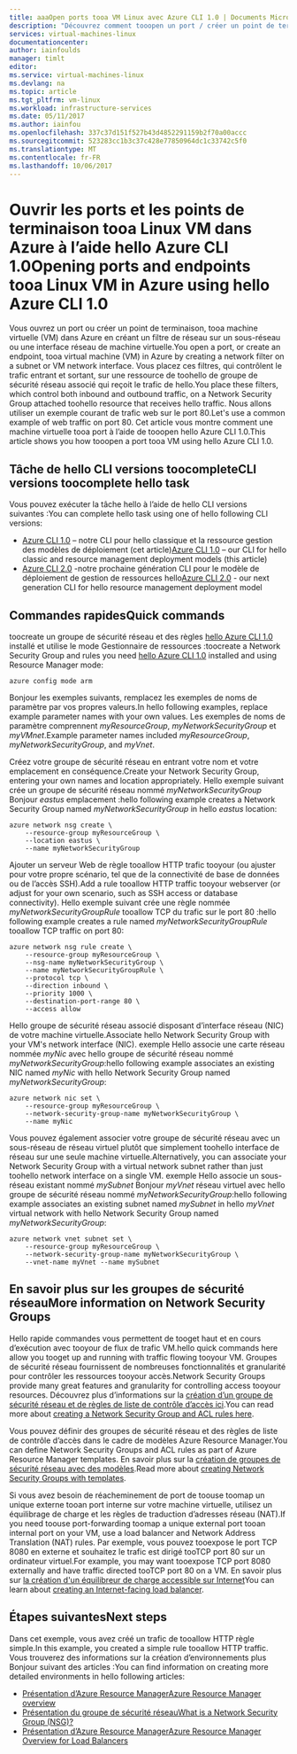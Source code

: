 ```yaml
---
title: aaaOpen ports tooa VM Linux avec Azure CLI 1.0 | Documents Microsoft
description: "Découvrez comment tooopen un port / créer un point de terminaison de tooyour Linux VM à l’aide de déploiement du Gestionnaire de ressources Azure hello modéliser et hello Azure CLI 1.0"
services: virtual-machines-linux
documentationcenter: 
author: iainfoulds
manager: timlt
editor: 
ms.service: virtual-machines-linux
ms.devlang: na
ms.topic: article
ms.tgt_pltfrm: vm-linux
ms.workload: infrastructure-services
ms.date: 05/11/2017
ms.author: iainfou
ms.openlocfilehash: 337c37d151f527b43d4852291159b2f70a00accc
ms.sourcegitcommit: 523283cc1b3c37c428e77850964dc1c33742c5f0
ms.translationtype: MT
ms.contentlocale: fr-FR
ms.lasthandoff: 10/06/2017
---
```

# <a name="opening-ports-and-endpoints-tooa-linux-vm-in-azure-using-hello-azure-cli-10"></a><span data-ttu-id="a9cc0-103">Ouvrir les ports et les points de terminaison tooa Linux VM dans Azure à l’aide hello Azure CLI 1.0</span><span class="sxs-lookup"><span data-stu-id="a9cc0-103">Opening ports and endpoints tooa Linux VM in Azure using hello Azure CLI 1.0</span></span>
<span data-ttu-id="a9cc0-104">Vous ouvrez un port ou créer un point de terminaison, tooa machine virtuelle (VM) dans Azure en créant un filtre de réseau sur un sous-réseau ou une interface réseau de machine virtuelle.</span><span class="sxs-lookup"><span data-stu-id="a9cc0-104">You open a port, or create an endpoint, tooa virtual machine (VM) in Azure by creating a network filter on a subnet or VM network interface.</span></span> <span data-ttu-id="a9cc0-105">Vous placez ces filtres, qui contrôlent le trafic entrant et sortant, sur une ressource de toohello de groupe de sécurité réseau associé qui reçoit le trafic de hello.</span><span class="sxs-lookup"><span data-stu-id="a9cc0-105">You place these filters, which control both inbound and outbound traffic, on a Network Security Group attached toohello resource that receives hello traffic.</span></span> <span data-ttu-id="a9cc0-106">Nous allons utiliser un exemple courant de trafic web sur le port 80.</span><span class="sxs-lookup"><span data-stu-id="a9cc0-106">Let's use a common example of web traffic on port 80.</span></span> <span data-ttu-id="a9cc0-107">Cet article vous montre comment une machine virtuelle tooa port à l’aide de tooopen hello Azure CLI 1.0.</span><span class="sxs-lookup"><span data-stu-id="a9cc0-107">This article shows you how tooopen a port tooa VM using hello Azure CLI 1.0.</span></span>


## <a name="cli-versions-toocomplete-hello-task"></a><span data-ttu-id="a9cc0-108">Tâche de hello CLI versions toocomplete</span><span class="sxs-lookup"><span data-stu-id="a9cc0-108">CLI versions toocomplete hello task</span></span>
<span data-ttu-id="a9cc0-109">Vous pouvez exécuter la tâche hello à l’aide de hello CLI versions suivantes :</span><span class="sxs-lookup"><span data-stu-id="a9cc0-109">You can complete hello task using one of hello following CLI versions:</span></span>

- <span data-ttu-id="a9cc0-110">[Azure CLI 1.0](#quick-commands) – notre CLI pour hello classique et la ressource gestion des modèles de déploiement (cet article)</span><span class="sxs-lookup"><span data-stu-id="a9cc0-110">[Azure CLI 1.0](#quick-commands) – our CLI for hello classic and resource management deployment models (this article)</span></span>
- <span data-ttu-id="a9cc0-111">[Azure CLI 2.0](nsg-quickstart.md) -notre prochaine génération CLI pour le modèle de déploiement de gestion de ressources hello</span><span class="sxs-lookup"><span data-stu-id="a9cc0-111">[Azure CLI 2.0](nsg-quickstart.md) - our next generation CLI for hello resource management deployment model</span></span>


## <a name="quick-commands"></a><span data-ttu-id="a9cc0-112">Commandes rapides</span><span class="sxs-lookup"><span data-stu-id="a9cc0-112">Quick commands</span></span>
<span data-ttu-id="a9cc0-113">toocreate un groupe de sécurité réseau et des règles [hello Azure CLI 1.0](../../cli-install-nodejs.md) installé et utilise le mode Gestionnaire de ressources :</span><span class="sxs-lookup"><span data-stu-id="a9cc0-113">toocreate a Network Security Group and rules you need [hello Azure CLI 1.0](../../cli-install-nodejs.md) installed and using Resource Manager mode:</span></span>

```azurecli
azure config mode arm
```

<span data-ttu-id="a9cc0-114">Bonjour les exemples suivants, remplacez les exemples de noms de paramètre par vos propres valeurs.</span><span class="sxs-lookup"><span data-stu-id="a9cc0-114">In hello following examples, replace example parameter names with your own values.</span></span> <span data-ttu-id="a9cc0-115">Les exemples de noms de paramètre comprennent *myResourceGroup*, *myNetworkSecurityGroup* et *myVMnet*.</span><span class="sxs-lookup"><span data-stu-id="a9cc0-115">Example parameter names included *myResourceGroup*, *myNetworkSecurityGroup*, and *myVnet*.</span></span>

<span data-ttu-id="a9cc0-116">Créez votre groupe de sécurité réseau en entrant votre nom et votre emplacement en conséquence.</span><span class="sxs-lookup"><span data-stu-id="a9cc0-116">Create your Network Security Group, entering your own names and location appropriately.</span></span> <span data-ttu-id="a9cc0-117">Hello exemple suivant crée un groupe de sécurité réseau nommé *myNetworkSecurityGroup* Bonjour *eastus* emplacement :</span><span class="sxs-lookup"><span data-stu-id="a9cc0-117">hello following example creates a Network Security Group named *myNetworkSecurityGroup* in hello *eastus* location:</span></span>

```azurecli
azure network nsg create \
    --resource-group myResourceGroup \
    --location eastus \
    --name myNetworkSecurityGroup
```

<span data-ttu-id="a9cc0-118">Ajouter un serveur Web de règle tooallow HTTP trafic tooyour (ou ajuster pour votre propre scénario, tel que de la connectivité de base de données ou de l’accès SSH).</span><span class="sxs-lookup"><span data-stu-id="a9cc0-118">Add a rule tooallow HTTP traffic tooyour webserver (or adjust for your own scenario, such as SSH access or database connectivity).</span></span> <span data-ttu-id="a9cc0-119">Hello exemple suivant crée une règle nommée *myNetworkSecurityGroupRule* tooallow TCP du trafic sur le port 80 :</span><span class="sxs-lookup"><span data-stu-id="a9cc0-119">hello following example creates a rule named *myNetworkSecurityGroupRule* tooallow TCP traffic on port 80:</span></span>

```azurecli
azure network nsg rule create \
    --resource-group myResourceGroup \
    --nsg-name myNetworkSecurityGroup \
    --name myNetworkSecurityGroupRule \
    --protocol tcp \
    --direction inbound \
    --priority 1000 \
    --destination-port-range 80 \
    --access allow
```

<span data-ttu-id="a9cc0-120">Hello groupe de sécurité réseau associé disposant d’interface réseau (NIC) de votre machine virtuelle.</span><span class="sxs-lookup"><span data-stu-id="a9cc0-120">Associate hello Network Security Group with your VM's network interface (NIC).</span></span> <span data-ttu-id="a9cc0-121">exemple Hello associe une carte réseau nommée *myNic* avec hello groupe de sécurité réseau nommé *myNetworkSecurityGroup*:</span><span class="sxs-lookup"><span data-stu-id="a9cc0-121">hello following example associates an existing NIC named *myNic* with hello Network Security Group named *myNetworkSecurityGroup*:</span></span>

```azurecli
azure network nic set \
    --resource-group myResourceGroup \
    --network-security-group-name myNetworkSecurityGroup \
    --name myNic
```

<span data-ttu-id="a9cc0-122">Vous pouvez également associer votre groupe de sécurité réseau avec un sous-réseau de réseau virtuel plutôt que simplement toohello interface de réseau sur une seule machine virtuelle.</span><span class="sxs-lookup"><span data-stu-id="a9cc0-122">Alternatively, you can associate your Network Security Group with a virtual network subnet rather than just toohello network interface on a single VM.</span></span> <span data-ttu-id="a9cc0-123">exemple Hello associe un sous-réseau existant nommé *mySubnet* Bonjour *myVnet* réseau virtuel avec hello groupe de sécurité réseau nommé *myNetworkSecurityGroup*:</span><span class="sxs-lookup"><span data-stu-id="a9cc0-123">hello following example associates an existing subnet named *mySubnet* in hello *myVnet* virtual network with hello Network Security Group named *myNetworkSecurityGroup*:</span></span>

```azurecli
azure network vnet subnet set \
    --resource-group myResourceGroup \
    --network-security-group-name myNetworkSecurityGroup \
    --vnet-name myVnet --name mySubnet
```

## <a name="more-information-on-network-security-groups"></a><span data-ttu-id="a9cc0-124">En savoir plus sur les groupes de sécurité réseau</span><span class="sxs-lookup"><span data-stu-id="a9cc0-124">More information on Network Security Groups</span></span>
<span data-ttu-id="a9cc0-125">Hello rapide commandes vous permettent de tooget haut et en cours d’exécution avec tooyour de flux de trafic VM.</span><span class="sxs-lookup"><span data-stu-id="a9cc0-125">hello quick commands here allow you tooget up and running with traffic flowing tooyour VM.</span></span> <span data-ttu-id="a9cc0-126">Groupes de sécurité réseau fournissent de nombreuses fonctionnalités et granularité pour contrôler les ressources tooyour accès.</span><span class="sxs-lookup"><span data-stu-id="a9cc0-126">Network Security Groups provide many great features and granularity for controlling access tooyour resources.</span></span> <span data-ttu-id="a9cc0-127">Découvrez plus d’informations sur la [création d’un groupe de sécurité réseau et de règles de liste de contrôle d’accès ici](../../virtual-network/virtual-networks-create-nsg-arm-cli.md).</span><span class="sxs-lookup"><span data-stu-id="a9cc0-127">You can read more about [creating a Network Security Group and ACL rules here](../../virtual-network/virtual-networks-create-nsg-arm-cli.md).</span></span>

<span data-ttu-id="a9cc0-128">Vous pouvez définir des groupes de sécurité réseau et des règles de liste de contrôle d’accès dans le cadre de modèles Azure Resource Manager.</span><span class="sxs-lookup"><span data-stu-id="a9cc0-128">You can define Network Security Groups and ACL rules as part of Azure Resource Manager templates.</span></span> <span data-ttu-id="a9cc0-129">En savoir plus sur la [création de groupes de sécurité réseau avec des modèles](../../virtual-network/virtual-networks-create-nsg-arm-template.md).</span><span class="sxs-lookup"><span data-stu-id="a9cc0-129">Read more about [creating Network Security Groups with templates](../../virtual-network/virtual-networks-create-nsg-arm-template.md).</span></span>

<span data-ttu-id="a9cc0-130">Si vous avez besoin de réacheminement de port de toouse toomap un unique externe tooan port interne sur votre machine virtuelle, utilisez un équilibrage de charge et les règles de traduction d’adresses réseau (NAT).</span><span class="sxs-lookup"><span data-stu-id="a9cc0-130">If you need toouse port-forwarding toomap a unique external port tooan internal port on your VM, use a load balancer and Network Address Translation (NAT) rules.</span></span> <span data-ttu-id="a9cc0-131">Par exemple, vous pouvez tooexpose le port TCP 8080 en externe et souhaitez le trafic est dirigé tooTCP port 80 sur un ordinateur virtuel.</span><span class="sxs-lookup"><span data-stu-id="a9cc0-131">For example, you may want tooexpose TCP port 8080 externally and have traffic directed tooTCP port 80 on a VM.</span></span> <span data-ttu-id="a9cc0-132">En savoir plus sur [la création d'un équilibreur de charge accessible sur Internet](../../load-balancer/load-balancer-get-started-internet-arm-cli.md)</span><span class="sxs-lookup"><span data-stu-id="a9cc0-132">You can learn about [creating an Internet-facing load balancer](../../load-balancer/load-balancer-get-started-internet-arm-cli.md).</span></span>

## <a name="next-steps"></a><span data-ttu-id="a9cc0-133">Étapes suivantes</span><span class="sxs-lookup"><span data-stu-id="a9cc0-133">Next steps</span></span>
<span data-ttu-id="a9cc0-134">Dans cet exemple, vous avez créé un trafic de tooallow HTTP règle simple.</span><span class="sxs-lookup"><span data-stu-id="a9cc0-134">In this example, you created a simple rule tooallow HTTP traffic.</span></span> <span data-ttu-id="a9cc0-135">Vous trouverez des informations sur la création d’environnements plus Bonjour suivant des articles :</span><span class="sxs-lookup"><span data-stu-id="a9cc0-135">You can find information on creating more detailed environments in hello following articles:</span></span>

* [<span data-ttu-id="a9cc0-136">Présentation d’Azure Resource Manager</span><span class="sxs-lookup"><span data-stu-id="a9cc0-136">Azure Resource Manager overview</span></span>](../../azure-resource-manager/resource-group-overview.md)
* [<span data-ttu-id="a9cc0-137">Présentation du groupe de sécurité réseau</span><span class="sxs-lookup"><span data-stu-id="a9cc0-137">What is a Network Security Group (NSG)?</span></span>](../../virtual-network/virtual-networks-nsg.md)
* [<span data-ttu-id="a9cc0-138">Présentation d’Azure Resource Manager</span><span class="sxs-lookup"><span data-stu-id="a9cc0-138">Azure Resource Manager Overview for Load Balancers</span></span>](../../load-balancer/load-balancer-arm.md)

